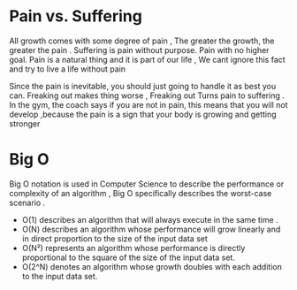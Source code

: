 # Pain vs. Suffering
All growth comes with some degree of pain , The greater the growth, the greater the pain .
Suffering is pain without purpose. Pain with no higher goal.
Pain is a natural thing and it is part of our life , We cant ignore this fact and try to live a life without pain 

Since the pain is inevitable, you should just going to handle it as best you can. Freaking out makes thing worse , Freaking out Turns pain to suffering . 
In the gym, the coach says if you are not in pain, this means that you will not develop ,because the pain is a sign that your body is growing and getting stronger

# Big O

Big O notation is used in Computer Science to describe the performance or complexity of an algorithm , Big O specifically describes the worst-case scenario .

- O(1) describes an algorithm that will always execute in the same time .
- O(N) describes an algorithm whose performance will grow linearly and in direct proportion to the size of the input data set
- O(N²) represents an algorithm whose performance is directly proportional to the square of the size of the input data set.
- O(2^N) denotes an algorithm whose growth doubles with each addition to the input data set.

